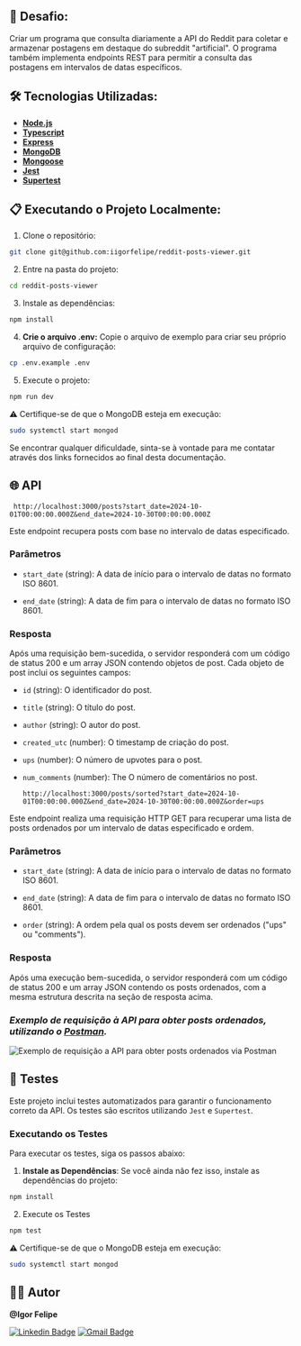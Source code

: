 ## 📌 Desafio:

Criar um programa que consulta diariamente a API do Reddit para coletar e armazenar postagens em destaque do subreddit "artificial". O programa também implementa endpoints REST para permitir a consulta das postagens em intervalos de datas específicos.

## 🛠️ Tecnologias Utilizadas:

- **[Node.js](https://nodejs.org/pt)**
- **[Typescript](https://www.npmjs.com/package/typescript)**
- **[Express](https://www.npmjs.com/package/express)**
- **[MongoDB](https://www.mongodb.com/pt-br)**
- **[Mongoose](https://www.npmjs.com/package/mongoose)**
- **[Jest](https://www.npmjs.com/package/jest)**
- **[Supertest](https://www.npmjs.com/package/supertest)**


## 📋 Executando o Projeto Localmente:

1. Clone o repositório:

```bash
git clone git@github.com:iigorfelipe/reddit-posts-viewer.git
```

2. Entre na pasta do projeto:

```bash
cd reddit-posts-viewer
```

3. Instale as dependências:

```bash
npm install
```

4. **Crie o arquivo .env:** Copie o arquivo de exemplo para criar seu próprio arquivo de configuração:
```bash
cp .env.example .env
```

5. Execute o projeto:

```bash
npm run dev
```

⚠️ Certifique-se de que o MongoDB esteja em execução:
```bash
sudo systemctl start mongod
```

Se encontrar qualquer dificuldade, sinta-se à vontade para me contatar através dos links fornecidos ao final desta documentação.


## 🌐 API

     http://localhost:3000/posts?start_date=2024-10-01T00:00:00.000Z&end_date=2024-10-30T00:00:00.000Z

Este endpoint recupera posts com base no intervalo de datas especificado.

### Parâmetros

- ``start_date`` (string): A data de início para o intervalo de datas no formato ISO 8601.

- ``end_date`` (string): A data de fim para o intervalo de datas no formato ISO 8601.

### Resposta

Após uma requisição bem-sucedida, o servidor responderá com um código de status 200 e um array JSON contendo objetos de post. Cada objeto de post inclui os seguintes campos:


- ``id`` (string): O identificador do post.
- ``title`` (string):  O título do post.
- ``author`` (string): O autor do post.
- ``created_utc`` (number): O timestamp de criação do post.
- ``ups`` (number): O número de upvotes para o post.
- ``num_comments`` (number): The O número de comentários no post.


      http://localhost:3000/posts/sorted?start_date=2024-10-01T00:00:00.000Z&end_date=2024-10-30T00:00:00.000Z&order=ups

Este endpoint realiza uma requisição HTTP GET para recuperar uma lista de posts ordenados por um intervalo de datas especificado e ordem.

### Parâmetros

- ``start_date`` (string): A data de início para o intervalo de datas no formato ISO 8601.

- ``end_date`` (string): A data de fim para o intervalo de datas no formato ISO 8601.

- ``order`` (string): A ordem pela qual os posts devem ser ordenados ("ups" ou "comments").

### Resposta

Após uma execução bem-sucedida, o servidor responderá com um código de status 200 e um array JSON contendo os posts ordenados, com a mesma estrutura descrita na seção de resposta acima.

### *Exemplo de requisição à API para obter posts ordenados, utilizando o [Postman](https://www.postman.com/).*

<img src="https://github.com/user-attachments/assets/65640926-3ff4-4335-a098-f0f384c4e8b3" alt="Exemplo de requisição a API para obter posts ordenados via Postman">


## 🧪 Testes

Este projeto inclui testes automatizados para garantir o funcionamento correto da API. Os testes são escritos utilizando ``Jest`` e ``Supertest``.

### Executando os Testes

Para executar os testes, siga os passos abaixo:

1. **Instale as Dependências**: Se você ainda não fez isso, instale as dependências do projeto:

```bash
npm install
```

2. Execute os Testes

```bash
npm test
```

⚠️ Certifique-se de que o MongoDB esteja em execução:
```bash
sudo systemctl start mongod
```

## 👨‍💻 Autor

**@Igor Felipe**

[![Linkedin Badge](https://img.shields.io/badge/-LinkdedIn-blue?style=for-the-badge&logo=Linkedin&logoColor=white&link=https://www.linkedin.com/in/iigor-felipe/)](https://www.linkedin.com/in/iigor-felipe/)
[![Gmail Badge](https://img.shields.io/badge/-Gmail-c14438?style=for-the-badge&logo=Gmail&logoColor=white&link=mailto:iigorfelipe@gmail.com)](mailto:iigorfelipe@gmail.com)